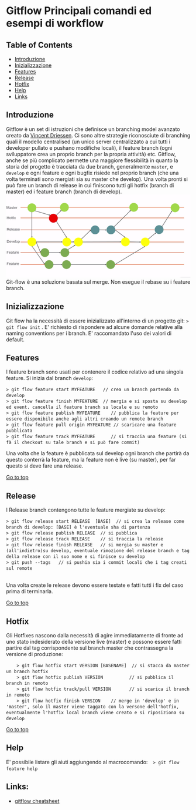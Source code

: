 # Gitflow Principali comandi ed esempi di workflow

## Table of Contents
 - [Introduzione](#introduzione)
 - [Inizializzazione](#inizializzazione)
 - [Features](#features)
 - [Release](#release)
 - [Hotfix](#hotfix)
 - [Help](#help)
 - [Links](#help)

## Introduzione

Gitflow è un set di istruzioni che definisce un branching model avanzato creato da  [Vincent Driessen](http://nvie.com/posts/a-successful-git-branching-model/). Ci sono altre strategie riconosciute di branching quali il modello centralised (un unico server centralizzato a cui tutti i developer pullato e pushano modifiche locali), il feature branch (ogni sviluppatore crea un proprio branch per la propria attività) etc. Gitflow, anche se più complicato permette una maggiore flessibilità in quanto la storia del progetto è tracciata da due branch, generalmente `master`, e `develop` e ogni feature e ogni bugfix risiede nel proprio branch (che una volta terminati sono mergiati sia su master che develop). Una volta pronti si può fare un branch di release in cui finiscono tutti gli hotfix (branch di master) ed i feature branch (branch di develop).
![model](img/gitflow.png)
Git-flow è una soluzione basata sul merge. Non esegue il rebase su i feature branch.

## Inizializzazione
Git flow ha la necessità di essere inizializzato all'interno di un progetto git: `> git flow init` . E' richiesto di rispondere ad alcune domande relative alla naming conventions per i branch. E' raccomandato l'uso dei valori di default.

## Features 
I feature branch sono usati per contenere il codice relativo ad una singola feature. Si inizia dal branch `develop`:
```
> git flow feature start MYFEATURE   // crea un branch partendo da develop
> git flow feature finish MYFEATURE  // mergia e si sposta su develop ed event. cancella il feature branch su locale e su remoto
> git flow feature publish MYFEATURE    // pubblica la feature per essere disponibile anche agli altri creando un remote branch
> git flow feature pull origin MYFEATURE // scaricare una feature pubblicata
> git flow feature track MYFEATURE      // si traccia una feature (si fà il checkout su tale branch e si può fare commit)

```  
Una volta che la feature è pubblicata sul develop  ogni branch che partirà da questo conterrà la feature, ma la feature non è live (su master), per far questo si deve fare una release.

[Go to top](#table-of-contents)

## Release
I Release branch contengono tutte le feature mergiate su develop:
```
> git flow release start RELEASE  [BASE]  // si crea la release come branch di develop: [BASE] è l'eventuale sha di partenza
> git flow release publish RELEASE  // si pubblica
> git flow release track RELEASE    // si traccia la release
> git flow release finish RELEASE   // si mergia su master e (all'indietro)su develop, eventuale rimozione del release branch e tag della release con il suo nome e si finisce su develop
> git push --tags   // si pushia sia i commit locali che i tag creati sul remote
 
```
Una volta create le release devono essere testate e fatti tutti i fix del caso prima di terminarla.

[Go to top](#table-of-contents)

## Hotfix
Gli Hotfixes nascono dalla necessità di agire immediatamente di fronte ad uno stato indesiderato della versione live (master) e possono essere fatti partire dal tag corrispondente sul branch master che contrassegna la versione di produzione:
```
    > git flow hotfix start VERSION [BASENAME]  // si stacca da master un branch hotfix
    > git flow hotfix publish VERSION          // si pubblica il branch in remoto
    > git flow hotfix track/pull VERSION       // si scarica il branch in remoto
    > git flow hotfix finish VERSION    // merge in 'develop' e in 'master', solo il master viene taggato con la versone dell'hotfix, eventualmente l'hotfix local branch viene creato e si riposiziona su develop
```


[Go to top](#table-of-contents)

## Help 
E' possibile listare gli aiuti aggiungendo al macrocomando:`  > git flow feature help`

## Links:
- [gitflow cheatsheet](http://danielkummer.github.io/git-flow-cheatsheet/index.it_IT.html)




